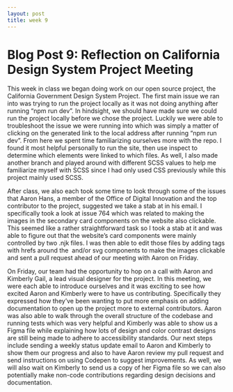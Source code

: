 ```yaml
---
layout: post
title: week 9
---
```


# Blog Post 9: Reflection on California Design System Project Meeting

This week in class we began doing work on our open source project, the California Government Design System Project. The first main issue we ran into was trying to run the project locally as it was not doing anything after running “npm run dev”. In hindsight, we should have made sure we could run the project locally before we chose the project. Luckily we were able to troubleshoot the issue we were running into which was simply a matter of clicking on the generated link to the local address after running “npm run dev”. From here we spent time familiarizing ourselves more with the repo. I found it most helpful personally to run the site, then use inspect to determine which elements were linked to which files. As well, I also made another branch and played around with different SCSS values to help me familiarize myself with SCSS since I had only used CSS previously while this project mainly used SCSS.

After class, we also each took some time to look through some of the issues that Aaron Hans, a member of the Office of Digital Innovation and the top contributor to the project, suggested we take a stab at in his email. I specifically took a look at issue 764 which was related to making the images in the secondary card components on the website also clickable. This seemed like a rather straightforward task so I took a stab at it and was able to figure out that the website’s card components were mainly controlled by two .njk files. I was then able to edit those files by adding <a> tags with hrefs around the <img> and/or svg components to make the images clickable and sent a pull request ahead of our meeting with Aaron on Friday.

On Friday, our team had the opportunity to hop on a call with Aaron and Kimberly Gail, a lead visual designer for the project. In this meeting, we were each able to introduce ourselves and it was exciting to see how excited Aaron and Kimberly were to have us contributing. Specifically they expressed how they’ve been wanting to put more emphasis on adding documentation to open up the project more to external contributors. Aaron was also able to walk through the overall structure of the codebase and running tests which was very helpful and Kimberly was able to show us a Figma file while explaining how lots of design and color contrast designs are still being made to adhere to accessibility standards. Our next steps include sending a weekly status update email to Aaron and Kimberly to show them our progress and also to have Aaron review my pull request and send instructions on using Codepen to suggest improvements. As well, we will also wait on Kimberly to send us a copy of her Figma file so we can also potentially make non-code contributions regarding design decisions and documentation.
